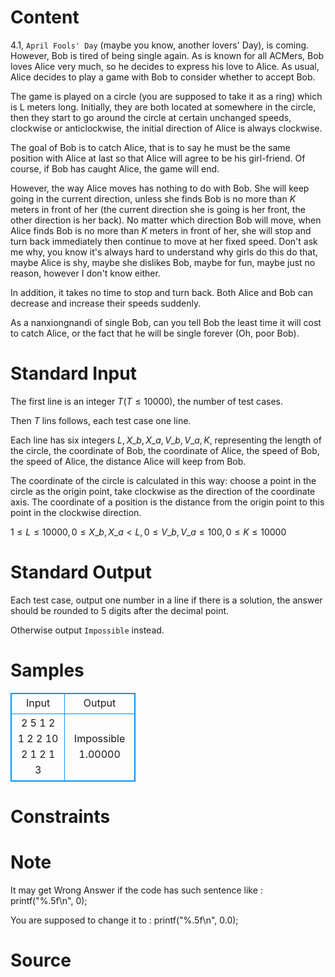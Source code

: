 
# Content

$4$.$1$, `April Fools' Day` (maybe you know, another lovers' Day), is coming. However, Bob is tired of being single again. As is known for all ACMers, Bob loves Alice very much, so he decides to express his love to Alice. As usual, Alice decides to play a game with Bob to consider whether to accept Bob. 

The game is played on a circle (you are supposed to take it as a ring) which is L meters long. Initially, they are both located at somewhere in the circle, then they start to go around the circle at certain unchanged speeds, clockwise or anticlockwise, the initial direction of Alice is always clockwise. 

The goal of Bob is to catch Alice, that is to say he must be the same position with Alice at last so that Alice will agree to be his girl-friend. Of course, if Bob has caught Alice, the game will end.

However, the way Alice moves has nothing to do with Bob. She will keep going in the current direction, unless she finds Bob is no more than $K$ meters in front of her (the current direction she is going is her front, the other direction is her back). No matter which direction Bob will move, when Alice finds Bob is no more than $K$ meters in front of her, she will stop and turn back immediately then continue to move at her fixed speed. Don't ask me why, you know it's always hard to understand why girls do this do that, maybe Alice is shy, maybe she dislikes Bob, maybe for fun, maybe just no reason, however I don't know either. 

In addition, it takes no time to stop and turn back. Both Alice and Bob can decrease and increase their speeds suddenly.

As a nanxiongnandi of single Bob, can you tell Bob the least time it will cost to catch Alice, or the fact that he will be single forever (Oh, poor Bob).

# Standard Input

The first line is an integer $T (T \leq 10000)$, the number of test cases.

Then $T$ lins follows, each test case one line.

Each line has six integers $L, X\_b, X\_a, V\_b, V\_a, K$, representing the length of the circle, the coordinate of Bob, the coordinate of Alice, the speed of Bob, the speed of Alice, the distance Alice will keep from Bob.

The coordinate of the circle is calculated in this way: choose a point in the circle as the origin point, take clockwise as the direction of the coordinate axis. The coordinate of a position is the distance from the origin point to this point in the clockwise direction.

$1 \leq L \leq 10000, 0 \leq X\_b, X\_a < L, 0 \leq V\_b, V\_a \leq 100, 0 \leq K \leq 10000$

# Standard Output

Each test case, output one number in a line if there is a solution, the answer should be rounded to $5$ digits after the decimal point.

Otherwise output `Impossible` instead.

# Samples

<style>
        table,table tr th, table tr td { border:1px solid #0094ff; }
        table { width: 200px; min-height: 25px; line-height: 25px; text-align: center; border-collapse: collapse;}   
    </style>
<table>
	<tr>
		<td>Input</td>
		<td>Output</td>
	</tr>
<tr><td>2
5 1 2 1 2 2
10 2 1 2 1 3</td><td>Impossible
1.00000</td></tr></table>


# Constraints



# Note

It may get Wrong Answer if the code has such sentence like : printf("%.5f\n", 0); 

You are supposed to change it to : printf("%.5f\n", 0.0);

# Source


